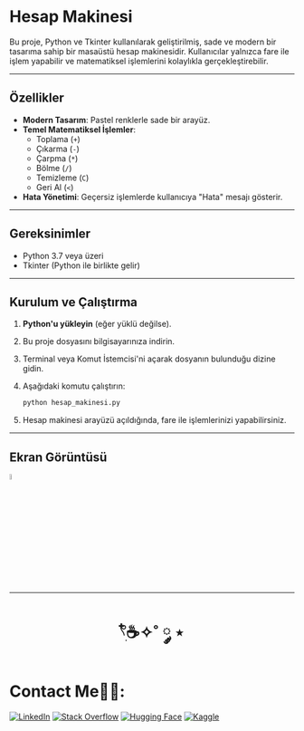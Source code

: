 # Hesap Makinesi

Bu proje, Python ve Tkinter kullanılarak geliştirilmiş, sade ve modern bir tasarıma sahip bir masaüstü hesap makinesidir. Kullanıcılar yalnızca fare ile işlem yapabilir ve matematiksel işlemlerini kolaylıkla gerçekleştirebilir.

---

## Özellikler

- **Modern Tasarım**: Pastel renklerle sade bir arayüz.
- **Temel Matematiksel İşlemler**:
  - Toplama (`+`)
  - Çıkarma (`-`)
  - Çarpma (`*`)
  - Bölme (`/`)
  - Temizleme (`C`)
  - Geri Al (`<`)
- **Hata Yönetimi**: Geçersiz işlemlerde kullanıcıya "Hata" mesajı gösterir.

---

## Gereksinimler

- Python 3.7 veya üzeri
- Tkinter (Python ile birlikte gelir)

---

## Kurulum ve Çalıştırma

1. **Python'u yükleyin** (eğer yüklü değilse).
2. Bu proje dosyasını bilgisayarınıza indirin.
3. Terminal veya Komut İstemcisi'ni açarak dosyanın bulunduğu dizine gidin.
4. Aşağıdaki komutu çalıştırın:

   ```bash
   python hesap_makinesi.py
   ```

5. Hesap makinesi arayüzü açıldığında, fare ile işlemlerinizi yapabilirsiniz.

---


## Ekran Görüntüsü

<a href="https://www.linkedin.com/in/elfgk/"><img src="https://media.giphy.com/media/hvRJCLFzcasrR4ia7z/giphy.gif" width="5%"></a>

---

<h1 align="center"> 𓍢ִ໋☕️✧˚ ༘ ⋆ </h1>

<h1> Contact Me🧑‍💻: </h1>

[![LinkedIn](https://img.shields.io/badge/LinkedIn-0A66C2?style=for-the-badge&logo=linkedin&logoColor=white)](https://www.linkedin.com/in/elfgk/)
[![Stack Overflow](https://img.shields.io/badge/StackOverflow-FE7A16?style=for-the-badge&logo=stackoverflow&logoColor=white)](https://stackoverflow.com/users/27559679/elfgk)
[![Hugging Face](https://img.shields.io/badge/HuggingFace-9C30FF?style=for-the-badge&logo=huggingface&logoColor=white)](https://huggingface.co/elfgk)
[![Kaggle](https://img.shields.io/badge/Kaggle-20BEFF?style=for-the-badge&logo=kaggle&logoColor=white)](https://www.kaggle.com/elfgkk)



